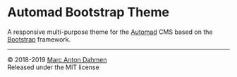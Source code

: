 # Automad Bootstrap Theme

A responsive multi-purpose theme for the [Automad](http://automad.org) CMS based on the [Bootstrap](https://getbootstrap.com) framework.

---

© 2018-2019 [Marc Anton Dahmen](https://marcdahmen.de)    
Released under the MIT license
